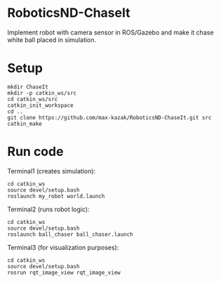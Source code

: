 # RoboticsND-ChaseIt
Implement robot with camera sensor in ROS/Gazebo and make it chase white ball placed in simulation.

# Setup

```
mkdir ChaseIt
mkdir -p catkin_ws/src
cd catkin_ws/src
catkin_init_workspace
cd ..
git clone https://github.com/max-kazak/RoboticsND-ChaseIt.git src
catkin_make
```

# Run code
Terminal1 (creates simulation):
```
cd catkin_ws
source devel/setup.bash
roslaunch my_robot world.launch
```

Terminal2 (runs robot logic):
```
cd catkin_ws
source devel/setup.bash
roslaunch ball_chaser ball_chaser.launch
```

Terminal3 (for visualization purposes):
```
cd catkin_ws
source devel/setup.bash
rosrun rqt_image_view rqt_image_view 
```
